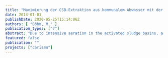 ```yaml
---
title: "Maximierung der CSB-Extraktion aus kommunalem Abwasser mit der Prozesskombination MBBR, Koagulation, Flockung und Filtration"
date: 2014-01-01
publishDate: 2020-05-25T15:14:06Z
authors: [ "Böhm, M." ]
publication_types: ["7"]
abstract: "Due to intensive aeration in the activated sludge basins, a significant part of the organic matter in the wastewater often expressed as chemical oxygen demand (COD) is mineralized to the greenhouse gas CO2. Therefore the organic content in municipal wastewater is yet a widely untapped source of renewable energy. The Carismo project vision is to reduce the specific energy demand with a new treatment scheme based on a low energy microsieve separation process and at the same time, increase the specific energy recovery with an advanced separation of the organic fraction which is valorized in a digester. Therefore two treatment schemes were evaluated at lab scale and pilot scale with real wastewater. The raw wastewater contained a high COD concentration of 1000 mg/l. The first scheme treated the raw wastewater with a coagulation and flocculation step before a microsieve separation with a drum filter at 100 µm. The second scheme was similar to the first one with an additional MBBR (Moving Bed Biofilm Reactor) installed upstream the coagulation tank. The specific goal of the microsieve process was to increase the organic carbon extraction rate in scheme 1 to 60–80 %. The Pilot trial results showed an average COD extraction of 73–81 %. The average suspended solids (SS) removal was > 95 %. The soluble phosphorus removal was between 15 % and 70 % depending on the coagulant type and dose. With 20 mg Al/l, the effluent phosphorous concentration was around 2 mg/l. The MBBR upstream increased the COD transfer in the sludge by 3–8 %, but simultaneously the mineralization decreased the yield for the biogas process. This and the additional energy consumption of the aeration speaks against the separation process with an upstream MBBR."
featured: false
publication: ""
projects: ["carismo"]
---
```


